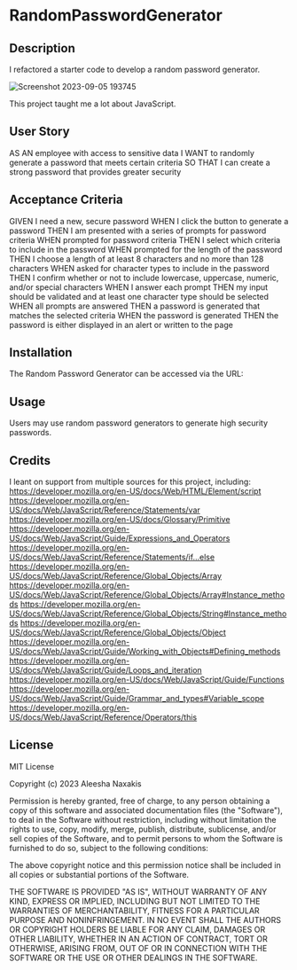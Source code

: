 # RandomPasswordGenerator

## Description 
I refactored a starter code to develop a random password generator. 

![Screenshot 2023-09-05 193745](https://github.com/aleeshanaxakis/RandomPasswordGenerator/assets/142005319/6ada3a81-daa6-4f90-8e0c-1e2a78984d1a)

This project taught me a lot about JavaScript.

## User Story
AS AN employee with access to sensitive data
I WANT to randomly generate a password that meets certain criteria
SO THAT I can create a strong password that provides greater security

## Acceptance Criteria
GIVEN I need a new, secure password
WHEN I click the button to generate a password
THEN I am presented with a series of prompts for password criteria
WHEN prompted for password criteria
THEN I select which criteria to include in the password
WHEN prompted for the length of the password
THEN I choose a length of at least 8 characters and no more than 128 characters
WHEN asked for character types to include in the password
THEN I confirm whether or not to include lowercase, uppercase, numeric, and/or special characters
WHEN I answer each prompt
THEN my input should be validated and at least one character type should be selected
WHEN all prompts are answered
THEN a password is generated that matches the selected criteria
WHEN the password is generated
THEN the password is either displayed in an alert or written to the page

## Installation
The Random Password Generator can be accessed via the URL:

## Usage
Users may use random password generators to generate high security passwords.

## Credits
I leant on support from multiple sources for this project, including:
https://developer.mozilla.org/en-US/docs/Web/HTML/Element/script
https://developer.mozilla.org/en-US/docs/Web/JavaScript/Reference/Statements/var
https://developer.mozilla.org/en-US/docs/Glossary/Primitive
https://developer.mozilla.org/en-US/docs/Web/JavaScript/Guide/Expressions_and_Operators
https://developer.mozilla.org/en-US/docs/Web/JavaScript/Reference/Statements/if...else
https://developer.mozilla.org/en-US/docs/Web/JavaScript/Reference/Global_Objects/Array
https://developer.mozilla.org/en-US/docs/Web/JavaScript/Reference/Global_Objects/Array#Instance_methods
https://developer.mozilla.org/en-US/docs/Web/JavaScript/Reference/Global_Objects/String#Instance_methods
https://developer.mozilla.org/en-US/docs/Web/JavaScript/Reference/Global_Objects/Object
https://developer.mozilla.org/en-US/docs/Web/JavaScript/Guide/Working_with_Objects#Defining_methods
https://developer.mozilla.org/en-US/docs/Web/JavaScript/Guide/Loops_and_iteration
https://developer.mozilla.org/en-US/docs/Web/JavaScript/Guide/Functions
https://developer.mozilla.org/en-US/docs/Web/JavaScript/Guide/Grammar_and_types#Variable_scope
https://developer.mozilla.org/en-US/docs/Web/JavaScript/Reference/Operators/this

## License 
MIT License

Copyright (c) 2023 Aleesha Naxakis

Permission is hereby granted, free of charge, to any person obtaining a copy of this software and associated documentation files (the "Software"), to deal in the Software without restriction, including without limitation the rights to use, copy, modify, merge, publish, distribute, sublicense, and/or sell copies of the Software, and to permit persons to whom the Software is furnished to do so, subject to the following conditions:

The above copyright notice and this permission notice shall be included in all copies or substantial portions of the Software.

THE SOFTWARE IS PROVIDED "AS IS", WITHOUT WARRANTY OF ANY KIND, EXPRESS OR IMPLIED, INCLUDING BUT NOT LIMITED TO THE WARRANTIES OF MERCHANTABILITY, FITNESS FOR A PARTICULAR PURPOSE AND NONINFRINGEMENT. IN NO EVENT SHALL THE AUTHORS OR COPYRIGHT HOLDERS BE LIABLE FOR ANY CLAIM, DAMAGES OR OTHER LIABILITY, WHETHER IN AN ACTION OF CONTRACT, TORT OR OTHERWISE, ARISING FROM, OUT OF OR IN CONNECTION WITH THE SOFTWARE OR THE USE OR OTHER DEALINGS IN THE SOFTWARE.
